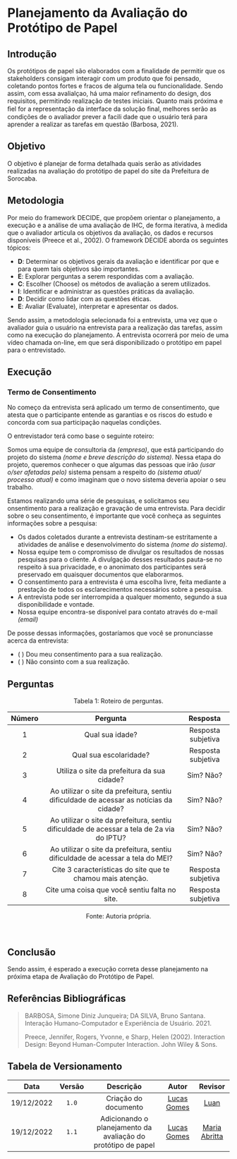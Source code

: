 # Planejamento da Avaliação do Protótipo de Papel

## Introdução

Os protótipos de papel são elaborados com a finalidade de permitir que os stakeholders consigam interagir com um produto que foi pensado, coletando pontos fortes e fracos de alguma tela ou funcionalidade. Sendo assim, com essa avalialçao, há uma maior refinamento do design, dos requisitos, permitindo realização de testes iniciais. Quanto mais próxima e ﬁel for a representação da interface da solução ﬁnal, melhores serão as condições de o avaliador prever a facili dade que o usuário terá para aprender a realizar as tarefas em questão (Barbosa, 2021).

## Objetivo

O objetivo é planejar de forma detalhada quais serão as atividades realizadas na avaliação do protótipo de papel do site da Prefeitura de Sorocaba.

## Metodologia

Por meio do framework DECIDE, que propõem orientar o planejamento, a execução e a análise de uma avaliação de IHC, de forma iterativa, à medida que o avaliador articula os objetivos da avaliação, os dados e recursos disponíveis (Preece et al., 2002). O framework DECIDE aborda os seguintes tópicos:

- **D**: Determinar os objetivos gerais da avaliação e identificar por que e para quem tais objetivos são importantes.
- **E**: Explorar perguntas a serem respondidas com a avaliação.
- **C**: Escolher (Choose) os métodos de avaliação a serem utilizados.
- **I**: Identificar e administrar as questões práticas da avaliação.
- **D**: Decidir como lidar com as questões éticas.
- **E**: Avaliar (Evaluate), interpretar e apresentar os dados.

Sendo assim, a metodologia selecionada foi a entrevista, uma vez que o avaliador guia o usuário na entrevista para a realização das tarefas, assim como na execução do planejamento. A entrevista ocorrerá por meio de uma vídeo chamada on-line, em que será disponibilizado o protótipo em papel para o entrevistado.

## Execução

### Termo de Consentimento

No começo da entrevista será aplicado um termo de consentimento, que atesta que o participante entende as garantias e os riscos do estudo e concorda com sua participação naquelas condições. 

O entrevistador terá como base o seguinte roteiro:

Somos uma equipe de consultoria da *(empresa)*, que está participando do projeto do sistema *(nome e breve descrição do sistema)*. Nessa etapa do projeto, queremos conhecer o que algumas das pessoas que irão *(usar o/ser afetadas pelo)* sistema pensam a respeito do *(sistema atual/ processo atual)* e como imaginam que o novo sistema deveria apoiar o seu trabalho.

Estamos realizando uma série de pesquisas, e solicitamos seu onsentimento para a realização e gravação de uma entrevista. Para decidir sobre o seu consentimento, é importante que você conheça as seguintes informações sobre a pesquisa:
- Os dados coletados durante a entrevista destinam-se estritamente a atividades de análise e desenvolvimento do sistema *(nome do sistema)*.
- Nossa equipe tem o compromisso de divulgar os resultados de nossas pesquisas para o cliente. A divulgação desses resultados pauta-se no respeito à sua privacidade, e o anonimato dos participantes será preservado em quaisquer documentos que elaborarmos.
- O consentimento para a entrevista é uma escolha livre, feita mediante a prestação de todos os esclarecimentos necessários sobre a pesquisa.
- A entrevista pode ser interrompida a qualquer momento, segundo a sua disponibilidade e vontade.
- Nossa equipe encontra-se disponível para contato através do e-mail *(email)*

De posse dessas informações, gostaríamos que você se pronunciasse acerca da entrevista:

- ( ) Dou meu consentimento para a sua realização.
- ( ) Não consinto com a sua realização.

## Perguntas

<div style="text-align: center">
<p>Tabela 1: Roteiro de perguntas. </p>
</div>

| Número | Pergunta | Resposta | 
| :----: | :------: | :------: |
| 1 | Qual sua idade? | Resposta subjetiva |
| 2 | Qual sua escolaridade? | Resposta subjetiva |
| 3 | Utiliza o site da prefeitura da sua cidade? | Sim? Não? |
| 4 | Ao utilizar o site da prefeitura, sentiu dificuldade de acessar as notícias da cidade? | Sim? Não? |
| 5 | Ao utilizar o site da prefeitura, sentiu dificuldade de acessar a tela de 2a via do IPTU? | Sim? Não? |
| 6 | Ao utilizar o site da prefeitura, sentiu dificuldade de acessar a tela do MEI? | Sim? Não? |
| 7 | Cite 3 características do site que te chamou mais atenção. | Resposta subjetiva |
| 8 | Cite uma coisa que você sentiu falta no site. | Resposta subjetiva |

<div style="text-align: center">
<p>Fonte: Autoria própria. </p>
</div>
<br>

## Conclusão

Sendo assim, é esperado a execução correta desse planejamento na próxima etapa de Avaliação do Protótipo de Papel.

## Referências Bibliográficas

> BARBOSA, Simone Diniz Junqueira; DA SILVA, Bruno Santana. Interação Humano-Computador e Experiência de Usuário. 2021.
>
> Preece, Jennifer, Rogers, Yvonne, e Sharp, Helen (2002). Interaction Design: Beyond Human-Computer Interaction. John Wiley & Sons.

## Tabela de Versionamento

|    Data    | Versão |                 Descrição                 |               Autor               | Revisor |
| :--------: | :----: | :---------------------------------------: | :-------------------------------: | :-----: |
| 19/12/2022 | `1.0`  | Criação do documento | [Lucas Gomes](https://github.com/lucasgcaldas) | [Luan](https://github.com/Luanmq) |
| 19/12/2022 | `1.1`  | Adicionando o planejamento da avaliação do protótipo de papel | [Lucas Gomes](https://github.com/lucasgcaldas) | [Maria Abritta](https://github.com/MariaAbritta) |
